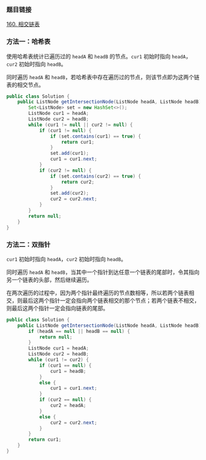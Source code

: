 ### 题目链接
[160. 相交链表](https://leetcode.cn/problems/intersection-of-two-linked-lists)

### 方法一：哈希表
使用哈希表统计已遍历过的 `headA` 和 `headB` 的节点。`cur1` 初始时指向 `headA`，`cur2` 初始时指向 `headB`。

同时遍历 `headA` 和 `headB`，若哈希表中存在遍历过的节点，则该节点即为这两个链表的相交节点。

```Java
public class Solution {
    public ListNode getIntersectionNode(ListNode headA, ListNode headB) {
        Set<ListNode> set = new HashSet<>();
        ListNode cur1 = headA;
        ListNode cur2 = headB;
        while (cur1 != null || cur2 != null) {
            if (cur1 != null) {
                if (set.contains(cur1) == true) {
                    return cur1;
                }
                set.add(cur1);
                cur1 = cur1.next;
            }
            if (cur2 != null) {
                if (set.contains(cur2) == true) {
                    return cur2;
                }
                set.add(cur2);
                cur2 = cur2.next;
            }
        }
        return null;
    }
}
```

### 方法二：双指针
`cur1` 初始时指向 `headA`，`cur2` 初始时指向 `headB`。

同时遍历 `headA` 和 `headB`，当其中一个指针到达任意一个链表的尾部时，令其指向另一个链表的头部，然后继续遍历。

在两次遍历的过程中，因为两个指针最终遍历的节点数相等，所以若两个链表相交，则最后这两个指针一定会指向两个链表相交的那个节点；若两个链表不相交，则最后这两个指针一定会指向链表的尾部。

```Java
public class Solution {
    public ListNode getIntersectionNode(ListNode headA, ListNode headB) {
        if (headA == null || headB == null) {
            return null;
        }
        ListNode cur1 = headA;
        ListNode cur2 = headB;
        while (cur1 != cur2) {
            if (cur1 == null) {
                cur1 = headB;
            }
            else {
                cur1 = cur1.next;
            }
            if (cur2 == null) {
                cur2 = headA;
            }
            else {
                cur2 = cur2.next;
            }
        }
        return cur1;
    }
}
```